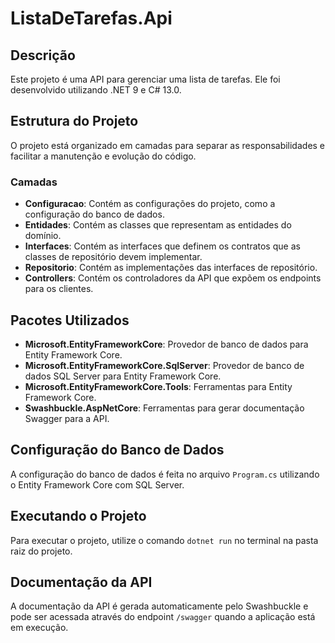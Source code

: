 # ListaDeTarefas.Api

## Descrição
Este projeto é uma API para gerenciar uma lista de tarefas. Ele foi desenvolvido utilizando .NET 9 e C# 13.0.

## Estrutura do Projeto
O projeto está organizado em camadas para separar as responsabilidades e facilitar a manutenção e evolução do código.

### Camadas
- **Configuracao**: Contém as configurações do projeto, como a configuração do banco de dados.
- **Entidades**: Contém as classes que representam as entidades do domínio.
- **Interfaces**: Contém as interfaces que definem os contratos que as classes de repositório devem implementar.
- **Repositorio**: Contém as implementações das interfaces de repositório.
- **Controllers**: Contém os controladores da API que expõem os endpoints para os clientes.

## Pacotes Utilizados
- **Microsoft.EntityFrameworkCore**: Provedor de banco de dados para Entity Framework Core.
- **Microsoft.EntityFrameworkCore.SqlServer**: Provedor de banco de dados SQL Server para Entity Framework Core.
- **Microsoft.EntityFrameworkCore.Tools**: Ferramentas para Entity Framework Core.
- **Swashbuckle.AspNetCore**: Ferramentas para gerar documentação Swagger para a API.

## Configuração do Banco de Dados
A configuração do banco de dados é feita no arquivo `Program.cs` utilizando o Entity Framework Core com SQL Server.
## Executando o Projeto
Para executar o projeto, utilize o comando `dotnet run` no terminal na pasta raiz do projeto.

## Documentação da API
A documentação da API é gerada automaticamente pelo Swashbuckle e pode ser acessada através do endpoint `/swagger` quando a aplicação está em execução.
